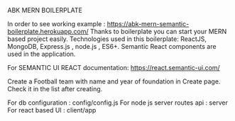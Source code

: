 ABK MERN BOILERPLATE


In order to see working example : https://abk-mern-semantic-boilerplate.herokuapp.com/
Thanks to boilerplate you can start your MERN based project easily.
Technologies used in this boilerplate: ReactJS, MongoDB, Express.js , node.js , ES6+. Semantic React components are used in the application.

For SEMANTIC UI REACT documentation: https://react.semantic-ui.com/

Create a Football team with name and year of foundation in Create page. Check it in the list after creating.


For db configuration : config/config.js
For node js server routes api : server
For react based UI : client/app

